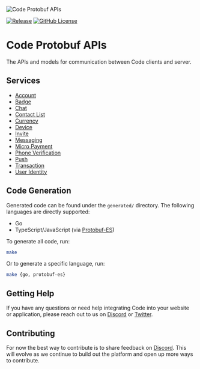 ![Code Protobuf APIs](https://repository-images.githubusercontent.com/715249140/8c5e7070-e898-4697-84fe-ea50075aa057)

[![Release](https://img.shields.io/github/v/release/code-wallet/code-protobuf-api.svg)](https://github.com/code-wallet/code-protobuf-api/releases/latest)
[![GitHub License](https://img.shields.io/badge/license-MIT-lightgrey.svg?style=flat)](https://github.com/code-wallet/code-protobuf-api/blob/main/LICENSE.md)

# Code Protobuf APIs

The APIs and models for communication between Code clients and server.

## Services

- [Account](https://github.com/code-wallet/code-protobuf-api/blob/main/proto/account/v1/account_service.proto)
- [Badge](https://github.com/code-wallet/code-protobuf-api/blob/main/proto/badge/v1/badge_service.proto)
- [Chat](https://github.com/code-wallet/code-protobuf-api/blob/main/proto/chat/v1/chat_service.proto)
- [Contact List](https://github.com/code-wallet/code-protobuf-api/blob/main/proto/contact/v1/contact_list_service.proto)
- [Currency](https://github.com/code-wallet/code-protobuf-api/blob/main/proto/currency/v1/currency_service.proto)
- [Device](https://github.com/code-wallet/code-protobuf-api/blob/main/proto/device/v1/device_service.proto)
- [Invite](https://github.com/code-wallet/code-protobuf-api/blob/main/proto/invite/v2/invite_service.proto)
- [Messaging](https://github.com/code-wallet/code-protobuf-api/blob/main/proto/messaging/v1/messaging_service.proto)
- [Micro Payment](https://github.com/code-wallet/code-protobuf-api/blob/main/proto/micropayment/v1/micro_payment_service.proto)
- [Phone Verification](https://github.com/code-wallet/code-protobuf-api/blob/main/proto/phone/v1/phone_verification_service.proto)
- [Push](https://github.com/code-wallet/code-protobuf-api/blob/main/proto/push/v1/push_service.proto)
- [Transaction](https://github.com/code-wallet/code-protobuf-api/blob/main/proto/transaction/v2/transaction_service.proto)
- [User Identity](https://github.com/code-wallet/code-protobuf-api/blob/main/proto/user/v1/identity_service.proto)

## Code Generation

Generated code can be found under the `generated/` directory. The following languages are directly supported:
- Go
- TypeScript/JavaScript (via [Protobuf-ES](https://github.com/bufbuild/protobuf-es))

To generate all code, run:

```bash
make
```

Or to generate a specific language, run:

```bash
make {go, protobuf-es}
```

## Getting Help

If you have any questions or need help integrating Code into your website or application, please reach out to us on [Discord](https://discord.gg/T8Tpj8DBFp) or [Twitter](https://twitter.com/getcode).

##  Contributing

For now the best way to contribute is to share feedback on [Discord](https://discord.gg/T8Tpj8DBFp). This will evolve as we continue to build out the platform and open up more ways to contribute.
